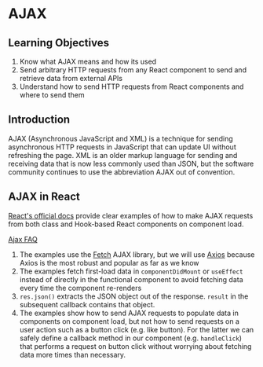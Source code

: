 # AJAX

## Learning Objectives

1. Know what AJAX means and how its used
2. Send arbitrary HTTP requests from any React component to send and retrieve data from external APIs
3. Understand how to send HTTP requests from React components and where to send them

## Introduction

AJAX (Asynchronous JavaScript and XML) is a technique for sending asynchronous HTTP requests in JavaScript that can update UI without refreshing the page. XML is an older markup language for sending and receiving data that is now less commonly used than JSON, but the software community continues to use the abbreviation AJAX out of convention.

## AJAX in React

<a href="https://reactjs.org/docs/faq-ajax.html" target="_blank">React's official docs</a> provide clear examples of how to make AJAX requests from both class and Hook-based React components on component load.

<a href="https://reactjs.org/docs/faq-ajax.html" target="_blank">Ajax FAQ</a>

1. The examples use the <a href="https://developer.mozilla.org/en-US/docs/Web/API/Fetch_API" target="_blank">Fetch</a> AJAX library, but we will use <a href="https://axios-http.com/docs/intro" target="_blank">Axios</a> because Axios is the most robust and popular as far as we know
2. The examples fetch first-load data in `componentDidMount` or `useEffect` instead of directly in the functional component to avoid fetching data every time the component re-renders
3. `res.json()` extracts the JSON object out of the response. `result` in the subsequent callback contains that object.
4. The examples show how to send AJAX requests to populate data in components on component load, but not how to send requests on a user action such as a button click (e.g. like button). For the latter we can safely define a callback method in our component (e.g. `handleClick`) that performs a request on button click without worrying about fetching data more times than necessary.


